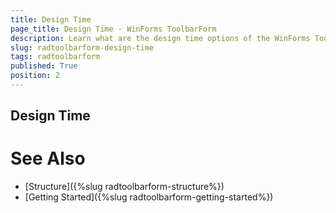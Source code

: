 ```yaml
---
title: Design Time
page_title: Design Time - WinForms ToolbarForm
description: Learn what are the design time options of the WinForms ToolbarForm.  
slug: radtoolbarform-design-time
tags: radtoolbarform
published: True
position: 2
---
```


## Design Time



# See Also

* [Structure]({%slug radtoolbarform-structure%})
* [Getting Started]({%slug  radtoolbarform-getting-started%})
